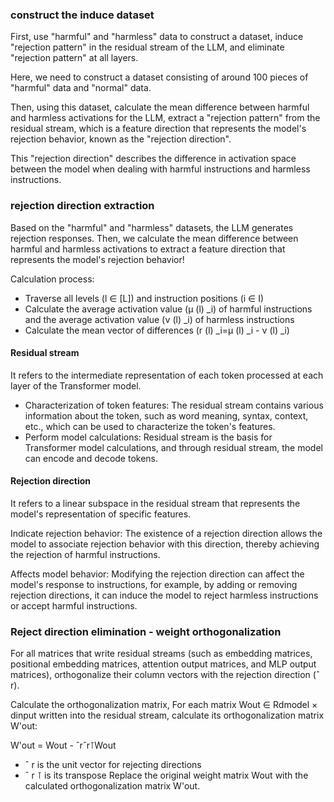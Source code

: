 

### construct the induce dataset
First, use "harmful" and "harmless" data to construct a dataset, induce "rejection pattern" in the residual stream of the LLM, and eliminate "rejection pattern" at all layers.

Here, we need to construct a dataset consisting of around 100 pieces of "harmful" data and "normal" data.

Then, using this dataset, calculate the mean difference between harmful and harmless activations for the LLM, extract a "rejection pattern" from the residual stream, which is a feature direction that represents the model's rejection behavior, known as the "rejection direction".

This "rejection direction" describes the difference in activation space between the model when dealing with harmful instructions and harmless instructions.


### rejection direction extraction
Based on the "harmful" and "harmless" datasets, the LLM generates rejection responses. Then, we calculate the mean difference between harmful and harmless activations to extract a feature direction that represents the model's rejection behavior!

Calculation process:
- Traverse all levels (l ∈ [L]) and instruction positions (i ∈ I)
- Calculate the average activation value (µ (l) _i) of harmful instructions and the average activation value (ν (l) _i) of harmless instructions
- Calculate the mean vector of differences (r (l) _i=µ (l) _i - ν (l) _i)

#### Residual stream
It refers to the intermediate representation of each token processed at each layer of the Transformer model.
- Characterization of token features: The residual stream contains various information about the token, such as word meaning, syntax, context, etc., which can be used to characterize the token's features.
- Perform model calculations: Residual stream is the basis for Transformer model calculations, and through residual stream, the model can encode and decode tokens.

#### Rejection direction
It refers to a linear subspace in the residual stream that represents the model's representation of specific features.

Indicate rejection behavior: The existence of a rejection direction allows the model to associate rejection behavior with this direction, thereby achieving the rejection of harmful instructions.

Affects model behavior: Modifying the rejection direction can affect the model's response to instructions, for example, by adding or removing rejection directions, it can induce the model to reject harmless instructions or accept harmful instructions.

### Reject direction elimination - weight orthogonalization
For all matrices that write residual streams (such as embedding matrices, positional embedding matrices, attention output matrices, and MLP output matrices), orthogonalize their column vectors with the rejection direction (ˆ r).

Calculate the orthogonalization matrix, For each matrix Wout ∈ Rdmodel × dinput written into the residual stream, calculate its orthogonalization matrix W'out:

W'out = Wout - ˆrˆr⊺Wout
- ˆ r is the unit vector for rejecting directions
- ˆ r ⊺ is its transpose
Replace the original weight matrix Wout with the calculated orthogonalization matrix W'out.
